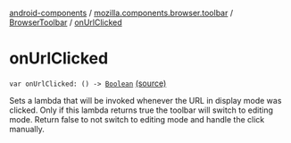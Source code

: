[android-components](../../index.md) / [mozilla.components.browser.toolbar](../index.md) / [BrowserToolbar](index.md) / [onUrlClicked](./on-url-clicked.md)

# onUrlClicked

`var onUrlClicked: () -> `[`Boolean`](https://kotlinlang.org/api/latest/jvm/stdlib/kotlin/-boolean/index.html) [(source)](https://github.com/mozilla-mobile/android-components/blob/master/components/browser/toolbar/src/main/java/mozilla/components/browser/toolbar/BrowserToolbar.kt#L162)

Sets a lambda that will be invoked whenever the URL in display mode was clicked. Only if this
lambda returns true the toolbar will switch to editing mode. Return
false to not switch to editing mode and handle the click manually.

